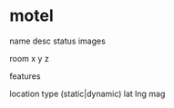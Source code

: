 motel
==========


name
desc
status
images

room
  x
  y
  z

features

location
  type (static|dynamic)
  lat
  lng
  mag

